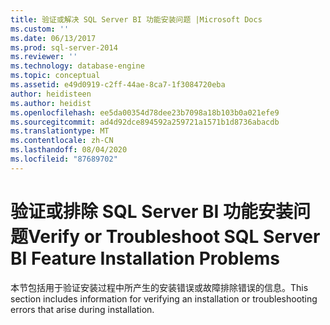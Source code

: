```yaml
---
title: 验证或解决 SQL Server BI 功能安装问题 |Microsoft Docs
ms.custom: ''
ms.date: 06/13/2017
ms.prod: sql-server-2014
ms.reviewer: ''
ms.technology: database-engine
ms.topic: conceptual
ms.assetid: e49d0919-c2ff-44ae-8ca7-1f3084720eba
author: heidisteen
ms.author: heidist
ms.openlocfilehash: ee5da00354d78dee23b7098a18b103b0a021efe9
ms.sourcegitcommit: ad4d92dce894592a259721a1571b1d8736abacdb
ms.translationtype: MT
ms.contentlocale: zh-CN
ms.lasthandoff: 08/04/2020
ms.locfileid: "87689702"
---
```

# <a name="verify-or-troubleshoot-sql-server-bi-feature-installation-problems"></a><span data-ttu-id="7bb20-102">验证或排除 SQL Server BI 功能安装问题</span><span class="sxs-lookup"><span data-stu-id="7bb20-102">Verify or Troubleshoot SQL Server BI Feature Installation Problems</span></span>
  <span data-ttu-id="7bb20-103">本节包括用于验证安装过程中所产生的安装错误或故障排除错误的信息。</span><span class="sxs-lookup"><span data-stu-id="7bb20-103">This section includes information for verifying an installation or troubleshooting errors that arise during installation.</span></span>  
  
  
